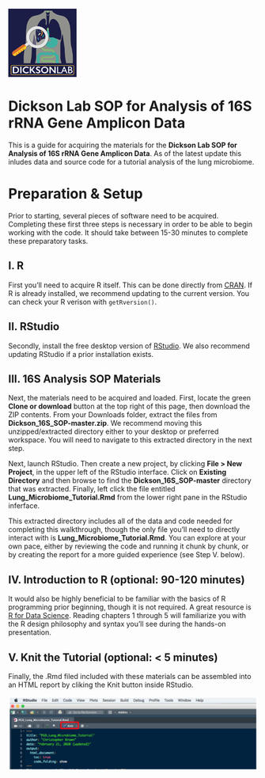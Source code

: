 
![Dickson Lab](images/dickson_lab_logo.png)

# Dickson Lab SOP for Analysis of 16S rRNA Gene Amplicon Data

This is a guide for acquiring the materials for the **Dickson Lab SOP
for Analysis of 16S rRNA Gene Amplicon Data**. As of the latest update
this inludes data and source code for a tutorial analysis of the lung
microbiome.

# Preparation & Setup

Prior to starting, several pieces of software need to be acquired.
Completing these first three steps is necessary in order to be able to
begin working with the code. It should take between 15-30 minutes to
complete these preparatory tasks.

## I. R

First you’ll need to acquire R itself. This can be done directly from
[CRAN](https://cran.r-project.org/). If R is already installed, we
recommend updating to the current version. You can check your R verison
with `getRversion()`.

## II. RStudio

Secondly, install the free desktop version of
[RStudio](https://rstudio.com/products/rstudio/download/#download). We
also recommend updating RStudio if a prior installation exists.

## III. 16S Analysis SOP Materials

Next, the materials need to be acquired and loaded. First, locate the
green **Clone or download** button at the top right of this page, then
download the ZIP contents. From your Downloads folder, extract the files
from **Dickson\_16S\_SOP-master.zip**. We recommend moving this
unzipped/extracted directory either to your desktop or preferred
workspace. You will need to navigate to this extracted directory in the
next step.

Next, launch RStudio. Then create a new project, by clicking **File \>
New Project**, in the upper left of the RStudio interface. Click on
**Existing Directory** and then browse to find the
**Dickson\_16S\_SOP-master** directory that was extracted. Finally, left
click the file entitled **Lung\_Microbiome\_Tutorial.Rmd** from the
lower right pane in the RStudio inferface.

This extracted directory includes all of the data and code needed for
completing this walkthrough, though the only file you’ll need to
directly interact with is **Lung\_Microbiome\_Tutorial.Rmd**. You can
explore at your own pace, either by reviewing the code and running it
chunk by chunk, or by creating the report for a more guided experience
(see Step V. below).

## IV. Introduction to R (optional: 90-120 minutes)

It would also be highly beneficial to be familiar with the basics of R
programming prior beginning, though it is not required. A great resource
is [R for Data Science](https://r4ds.had.co.nz/). Reading chapters 1
through 5 will familiarize you with the R design philosophy and syntax
you’ll see during the hands-on presentation.

## V. Knit the Tutorial (optional: \< 5 minutes)

Finally, the .Rmd filed included with these materials can be assembled
into an HTML report by cliking the Knit button inside RStudio.

![Knit](images/knit.png)
